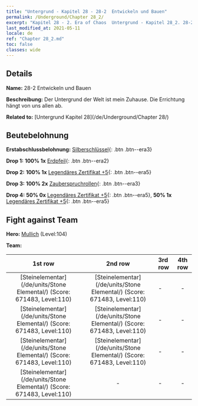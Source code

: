 ```yaml
---
title: "Untergrund - Kapitel 28 - 28-2  Entwickeln und Bauen"
permalink: /Underground/Chapter 28_2/
excerpt: "Kapitel 28 - 2. Era of Chaos  Untergrund - Kapitel 28_2. 28-2  Entwickeln und Bauen"
last_modified_at: 2021-05-11
locale: de
ref: "Chapter 28_2.md"
toc: false
classes: wide
---
```


## Details

 **Name:** 28-2  Entwickeln und Bauen

 **Beschreibung:**       Der Untergrund der Welt ist mein Zuhause. Die Errichtung hängt von uns allen ab.

 **Related to:** [Untergrund Kapitel 28](/de/Underground/Chapter 28/)

## Beutebelohnung

 **Erstabschlussbelohnung:** [Silberschlüssel](/ItemsDE/con_693/){: .btn .btn--era3}

 **Drop 1:** **100% 1x** [Erdpfeil](/ItemsDE/her_464/){: .btn .btn--era2}

 **Drop 2:** **100% 1x** [Legendäres Zertifikat +5](/ItemsDE/mat_102/){: .btn .btn--era5}

 **Drop 3:** **100% 2x** [Zauberspruchrollen](/ItemsDE/con_694/){: .btn .btn--era3}

 **Drop 4:** **50% 0x** [Legendäres Zertifikat +5](/ItemsDE/mat_102/){: .btn .btn--era5}, **50% 1x** [Legendäres Zertifikat +5](/ItemsDE/mat_102/){: .btn .btn--era5}


## Fight against Team
 **Hero:** [Mullich](/de/heroes/Mullich/) (Level:104)

 **Team:**


  | 1st row | 2nd row | 3rd row | 4th row |
  |:----:|:----:|:----|:----:|
  | [Steinelementar](/de/units/Stone Elemental/) (Score: 671483, Level:110)  | [Steinelementar](/de/units/Stone Elemental/) (Score: 671483, Level:110)  | - | - |
  | [Steinelementar](/de/units/Stone Elemental/) (Score: 671483, Level:110)  | [Steinelementar](/de/units/Stone Elemental/) (Score: 671483, Level:110)  | - | - |
  | [Steinelementar](/de/units/Stone Elemental/) (Score: 671483, Level:110)  | [Steinelementar](/de/units/Stone Elemental/) (Score: 671483, Level:110)  | - | - |
  | [Steinelementar](/de/units/Stone Elemental/) (Score: 671483, Level:110)  | - | - | - |


